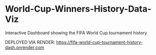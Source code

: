 # World-Cup-Winners-History-Data-Viz
Interactive Dashboard showing the FIFA World Cup tournament history


DEPLOYED VIA RENDER:
https://fifa-world-cup-tournament-history-dash.onrender.com

